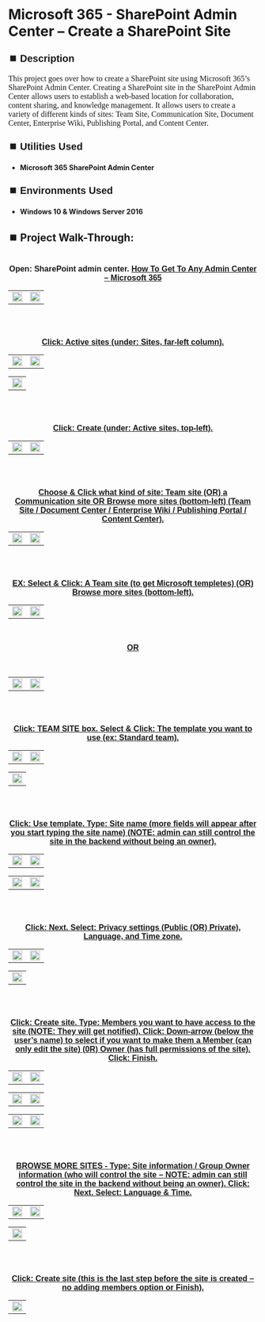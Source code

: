 <h1>Microsoft 365 - SharePoint Admin Center – Create a SharePoint Site</h1>


<h2 style="font-family: Arial, sans-serif; font-size: 20px; font-weight: bold; margin-top: 24px; margin-bottom: 12px;">
⏹️ Description</h2>

<p style="font-family: Georgia, serif; font-size: 16px; margin-top: 12px; margin-bottom: 12px;">
This project goes over how to create a SharePoint site using Microsoft 365’s SharePoint Admin Center. Creating a SharePoint site in the SharePoint Admin Center allows users to establish a web-based location for collaboration, content sharing, and knowledge management. It allows users to create a variety of different kinds of sites: Team Site, Communication Site, Document Center, Enterprise Wiki, Publishing Portal,  and Content Center.
</b>



<h2 style="font-family: Arial, sans-serif; font-size: 20px; font-weight: bold; margin-top: 24px; margin-bottom: 12px;">
⏹️ Utilities Used</h2>
  
<p style="font-family: Georgia, serif; font-size: 16px; margin-top: 12px; margin-bottom: 12px;">
 
 - <b>Microsoft 365 SharePoint Admin Center</b>



<h2 style="font-family: Arial, sans-serif; font-size: 20px; font-weight: bold; margin-top: 24px; margin-bottom: 12px;"> 
⏹️ Environments Used </h2>

<p style="font-family: Georgia, serif; font-size: 16px; margin-top: 12px; margin-bottom: 12px;">
 
- <b>Windows 10 & Windows Server 2016</b>



<h2 style="font-family: Arial, sans-serif; font-size: 20px; font-weight: bold; margin-top: 24px; margin-bottom: 12px;"> 
<h2>
⏹️ Project Walk-Through:</h2>
 <br/>

<div style="text-align:center;">
  <span style="font-family: Arial, sans-serif; font-size: 16px;"><b>Open: SharePoint admin center.  <a href="https://github.com/RashadHagen/Microsoft-365-Get-To-Any-Admin-Center" style="font-family: Arial, sans-serif; font-size: 16px; font-weight: bold;">How To Get To Any Admin Center – Microsoft 365</b></span>  
<br/>

<table>
  <tr>
    <td><img src="https://imgur.com/fz9cZe9.png" height="100%" width="100%" /></td>
    <td><img src="https://imgur.com/KwpeFtv.png" height="100%" width="100%" /></td>
  </tr>
</table>

<br /><br />


<div style="text-align:center;">
  <span style="font-family: Arial, sans-serif; font-size: 16px;"><b>Click: Active sites (under: Sites, far-left column).</b></span>  
<br/>

<table>
  <tr>
    <td><img src="https://imgur.com/GtZwiCh.png" height="100%" width="100%" /></td>
    <td><img src="https://imgur.com/M4GxDJs.png" height="100%" width="100%" /></td>
  </tr>
</table>

<table>
  <tr>
    <td><img src="https://imgur.com/TmcZy18.png" height="100%" width="100%" /></td>
  </tr>
</table>

<br /><br />


<div style="text-align:center;">
  <span style="font-family: Arial, sans-serif; font-size: 16px;"><b>Click: Create (under: Active sites, top-left).</b></span>  
<br/>

<table>
  <tr>
    <td><img src="https://imgur.com/2UsfRoO.png" height="100%" width="100%" /></td>
    <td><img src="https://imgur.com/HsNaHip.png" height="100%" width="100%" /></td>
  </tr>
</table>

<br /><br />


<div style="text-align:center;">
  <span style="font-family: Arial, sans-serif; font-size: 16px;"><b>Choose & Click what kind of site: Team site  (OR)  a Communication site OR Browse more sites (bottom-left) (Team Site / Document Center / Enterprise Wiki / Publishing Portal / Content Center).</b></span>  
<br/>

<table>
  <tr>
    <td><img src="https://imgur.com/Yl7aJPa.png" height="100%" width="100%" /></td>
    <td><img src="https://imgur.com/YGlyGkA.png" height="100%" width="100%" /></td>
  </tr>
</table>

<br /><br />


<div style="text-align:center;">
  <span style="font-family: Arial, sans-serif; font-size: 16px;"><b>EX: Select & Click: A Team site (to get Microsoft templetes)  (OR)  Browse more sites (bottom-left).</b></span>  
<br/>

<table>
  <tr>
    <td><img src="https://imgur.com/tsnTOCq.png" height="100%" width="100%" /></td>
    <td><img src="https://imgur.com/C13Uy9a.png" height="100%" width="100%" /></td>
  </tr>
</table>

<br />

  <span style="font-family: Arial, sans-serif; font-size: 16px;"><b>OR</b></span>

<br />

<table>
  <tr>
    <td><img src="https://imgur.com/HNc20Vz.png" height="100%" width="100%" /></td>
    <td><img src="https://imgur.com/MphagBW.png" height="100%" width="100%" /></td>
  </tr>
</table>

<br /><br />


<div style="text-align:center;">
  <span style="font-family: Arial, sans-serif; font-size: 16px;"><b>Click: TEAM SITE box.  Select & Click: The template you want to use (ex: Standard team).</b></span>  
<br/>

<table>
  <tr>
    <td><img src="https://imgur.com/yWW3fiX.png" height="100%" width="100%" /></td>
    <td><img src="https://imgur.com/TUkgo5S.png" height="100%" width="100%" /></td>
  </tr>
</table>

<table>
  <tr>
    <td><img src="https://imgur.com/FwMkb3D.png" height="100%" width="100%" /></td>
  </tr>
</table>

<br /><br />


<div style="text-align:center;">
  <span style="font-family: Arial, sans-serif; font-size: 16px;"><b>Click: Use template.  Type: Site name (more fields will appear after you start typing the site name) (NOTE: admin can still control the site in the backend without being an owner).</b></span>  
<br/>

<table>
  <tr>
    <td><img src="https://imgur.com/qXFI273.png" height="100%" width="100%" /></td>
    <td><img src="https://imgur.com/ApCBeHu.png" height="100%" width="100%" /></td>
  </tr>
</table>

<table>
  <tr>
    <td><img src="https://imgur.com/MEnxgkG.png" height="100%" width="100%" /></td>
    <td><img src="https://imgur.com/vQNd8W9.png" height="100%" width="100%" /></td>
  </tr>
</table>

<br /><br />


<div style="text-align:center;">
  <span style="font-family: Arial, sans-serif; font-size: 16px;"><b>Click: Next.  Select: Privacy settings (Public (OR) Private), Language, and Time zone.</b></span>  
<br/>

<table>
  <tr>
    <td><img src="https://imgur.com/NClYzhp.png" height="100%" width="100%" /></td>
    <td><img src="https://imgur.com/AMmH2x1.png" height="100%" width="100%" /></td>
  </tr>
</table>

<table>
  <tr>
    <td><img src="https://imgur.com/Tv90Vsw.png" height="100%" width="100%" /></td>
  </tr>
</table>

<br /><br />


<div style="text-align:center;">
  <span style="font-family: Arial, sans-serif; font-size: 16px;"><b>Click: Create site.  Type: Members you want to have access to the site (NOTE: They will get notified).  Click: Down-arrow (below the user’s name) to select if you want to make them a Member (can only edit the site)  (0R)  Owner (has full permissions of the site).  Click: Finish.</b></span>  
<br/>

<table>
  <tr>
    <td><img src="https://imgur.com/kCYPTVV.png" height="100%" width="100%" /></td>
    <td><img src="https://imgur.com/dOLd5ud.png" height="100%" width="100%" /></td>
  </tr>
</table>

<table>
  <tr>
    <td><img src="https://imgur.com/I2J2cix.png" height="100%" width="100%" /></td>
    <td><img src="https://imgur.com/vizKXP3.png" height="100%" width="100%" /></td>
  </tr>
</table>

<table>
  <tr>
    <td><img src="https://imgur.com/WerMTQZ.png" height="100%" width="100%" /></td>
    <td><img src="https://imgur.com/PsEvvvP.png" height="100%" width="100%" /></td>
  </tr>
</table>

<br /><br />


<div style="text-align:center;">
  <span style="font-family: Arial, sans-serif; font-size: 16px;"><b>BROWSE MORE SITES - Type: Site information / Group Owner information (who will control the site – NOTE: admin can still control the site in the backend without being an owner).  Click: Next.  Select: Language & Time.</b></span>  
<br/>

<table>
  <tr>
    <td><img src="https://imgur.com/ofb7taF.png" height="100%" width="100%" /></td>
    <td><img src="https://imgur.com/T5kDKaM.png" height="100%" width="100%" /></td>
  </tr>
</table>

<table>
  <tr>
    <td><img src="https://imgur.com/GV6Ko8M.png" height="100%" width="100%" /></td>
  </tr>
</table>

<br /><br />


<div style="text-align:center;">
  <span style="font-family: Arial, sans-serif; font-size: 16px;"><b>Click: Create site (this is the last step before the site is created – no adding members option or Finish).</b></span>  
<br/>

<table>
  <tr>
    <td><img src="https://imgur.com/D6FvPRq.png" height="100%" width="100%" /></td>
  </tr>
</table>

<br /><br />

